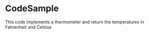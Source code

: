 # CodeSample
This code implements a thermometer and return the temperatures in Fahrenheit and Celsius
